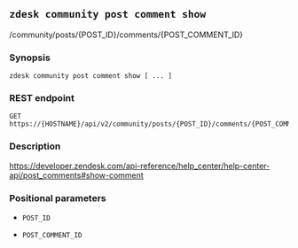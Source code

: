 ## `zdesk community post comment show`

/community/posts/{POST_ID}/comments/{POST_COMMENT_ID}

### Synopsis

    zdesk community post comment show [ ... ]

### REST endpoint

    GET https://{HOSTNAME}/api/v2/community/posts/{POST_ID}/comments/{POST_COMMENT_ID}

### Description

https://developer.zendesk.com/api-reference/help_center/help-center-api/post_comments#show-comment

### Positional parameters

* `POST_ID`

* `POST_COMMENT_ID`

